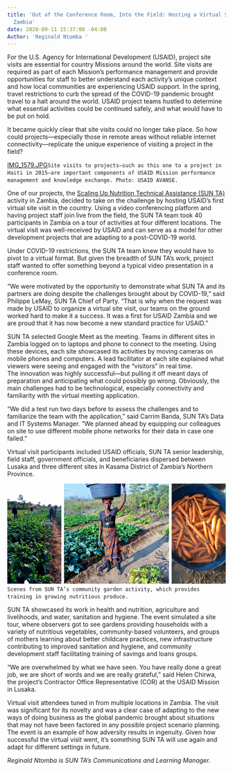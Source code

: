 ```yaml
---
title: 'Out of the Conference Room, Into the Field: Hosting a Virtual Site Visit in
  Zambia'
date: 2020-09-11 15:37:00 -04:00
Author: 'Reginald Ntomba '
---
```


For the U.S. Agency for International Development (USAID), project site visits are essential for country Missions around the world. Site visits are required as part of each Mission’s performance management and provide opportunities for staff to better understand each activity’s unique context and how local communities are experiencing USAID support. In the spring, travel restrictions to curb the spread of the COVID-19 pandemic brought travel to a halt around the world. USAID project teams hustled to determine what essential activities could be continued safely, and what would have to be put on hold. 

It became quickly clear that site visits could no longer take place. So how could projects—especially those in remote areas without reliable internet connectivity—replicate the unique experience of visiting a project in the field? 
 
[IMG_1579.JPG](/uploads/IMG_1579.JPG)`Site visits to projects—such as this one to a project in Haiti in 2015—are important components of USAID Mission performance management and knowledge exchange. Photo: USAID AVANSE.` 

One of our projects, the [Scaling Up Nutrition Technical Assistance (SUN TA)](https://www.dai.com/our-work/projects/zambia-scaling-up-nutrition-technical-assistance-zambia-sun-ta) activity in Zambia, decided to take on the challenge by hosting USAID’s first virtual site visit in the country. Using a video conferencing platform and having project staff join live from the field, the SUN TA team took 40 participants in Zambia on a tour of activities at four different locations. The virtual visit was well-received by USAID and can serve as a model for other development projects that are adapting to a post-COVID-19 world. 

Under COVID-19 restrictions, the SUN TA team knew they would have to pivot to a virtual format. But given the breadth of SUN TA’s work, project staff wanted to offer something beyond a typical video presentation in a conference room. 

“We were motivated by the opportunity to demonstrate what SUN TA and its partners are doing despite the challenges brought about by COVID-19,” said Philippe LeMay, SUN TA Chief of Party. “That is why when the request was made by USAID to organize a virtual site visit, our teams on the ground worked hard to make it a success. It was a first for USAID Zambia and we are proud that it has now become a new standard practice for USAID.” 

SUN TA selected Google Meet as the meeting. Teams in different sites in Zambia logged on to laptops and phone to connect to the meeting. Using these devices, each site showcased its activities by moving cameras on mobile phones and computers. A lead facilitator at each site explained what viewers were seeing and engaged with the “visitors” in real time.  
The innovation was highly successful—but pulling it off meant days of preparation and anticipating what could possibly go wrong. Obviously, the main challenges had to be technological, especially connectivity and familiarity with the virtual meeting application. 

“We did a test run two days before to assess the challenges and to familiarize the team with the application,” said Carrim Banda, SUN TA’s Data and IT Systems Manager. “We planned ahead by equipping our colleagues on site to use different mobile phone networks for their data in case one failed.”

Virtual visit participants included USAID officials, SUN TA senior leadership, field staff, government officials, and beneficiaries dispersed between Lusaka and three different sites in Kasama District of Zambia’s Northern Province. 

![SUNTA1.png](/uploads/SUNTA1.png)`Scenes from SUN TA’s community garden activity, which provides training in growing nutritious produce.`

SUN TA showcased its work in health and nutrition, agriculture and livelihoods, and water, sanitation and hygiene. The event simulated a site tour, where observers got to see gardens providing households with a variety of nutritious vegetables, community-based volunteers, and groups of mothers learning about better childcare practices, new infrastructure contributing to improved sanitation and hygiene, and community development staff facilitating training of savings and loans groups. 

“We are overwhelmed by what we have seen. You have really done a great job, we are short of words and we are really grateful,” said Helen Chirwa, the project’s Contractor Office Representative (COR) at the USAID Mission in Lusaka.  
  
Virtual visit attendees tuned in from multiple locations in Zambia. 
The visit was significant for its novelty and was a clear case of adapting to the new ways of doing business as the global pandemic brought about situations that may not have been factored in any possible project scenario planning. The event is an example of how adversity results in ingenuity. Given how successful the virtual visit went, it’s something SUN TA will use again and adapt for different settings in future.

*Reginald Ntomba is SUN TA’s Communications and Learning Manager.*